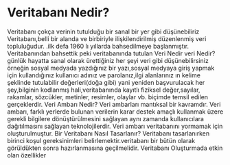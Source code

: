 # Veritabanı Nedir?


Veritabanı çokça verinin tutulduğu bir sanal bir yer gibi düşünebiliriz
Veritabanı,belli bir alanda ve birbiriyle ilişkilendirilmiş düzenlenmiş veri topluluğudur.
.ilk defa 1960 lı yıllarda bahsedilmeye başlanmıştır.
Veritabanından bahsettik peki veritabanında tutulan Veri Nedir
veri Nedir?
günlük hayatta sanal olarak ürettiğiniz her şeyi veri gibi düşünebilirsiniz örneğin sosyal medyada yazdığınız bir yazı,sosyal medyaya giriş yapmak için kullandığınız kullanıcı adınız ve parolanız,ilgi alanlarınız ın kelime şeklinde tutulabilir değerleri(doğa gibi)
yani yeniden başvurulacak her şey,bilginin kodlanmış hali,veritabanında kayıtlı fiziksel değer,sayılar, rakamlar, sözcükler, metinler, resimler, olaylar vb. biçimde temsil edilen gerçeklerdir.
Veri Ambarı Nedir?
Veri ambarları mantıksal bir kavramdır.
Veri ambarı, farklı yerlerde bulunan verilerin karar destek amaçlı kullanmak üzere gerekli bilgilere dönüştürülmesini sağlayan aynı zamanda kullanıcılara dağıtılmasını sağlayan teknolojilerdir.
Veri ambarı veritabanını yormamak için oluşturulmuştur.
Bir Veritabanı Nasıl Tasarlanır?
Veritabanı tasarlanırken birinci koşul gereksinimleri belirlemektir.veritabanı bir bütün olarak görüldükten sonra hazırlanmasına geçilmelidir. 
Veritabanı Oluşturmada etkin olan özellikler